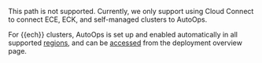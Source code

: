This path is not supported. Currently, we only support using Cloud Connect to connect ECE, ECK, and self-managed clusters to AutoOps.

For {{ech}} clusters, AutoOps is set up and enabled automatically in all supported [regions](/deploy-manage/monitor/autoops/ec-autoops-regions.md), and can be [accessed](/deploy-manage/monitor/autoops/ec-autoops-how-to-access.md) from the deployment overview page.